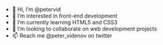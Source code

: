 - 👋 Hi, I’m @petervid
- 👀 I’m interested in front-end development
- 🌱 I’m currently learning HTML5 and CSS3
- 💞️ I’m looking to collaborate on web development projects
- 📫 Reach me @peter_videnov on twitter

<!---
petervid/petervid is a ✨ special ✨ repository because its `README.md` (this file) appears on your GitHub profile.
You can click the Preview link to take a look at your changes.
--->
